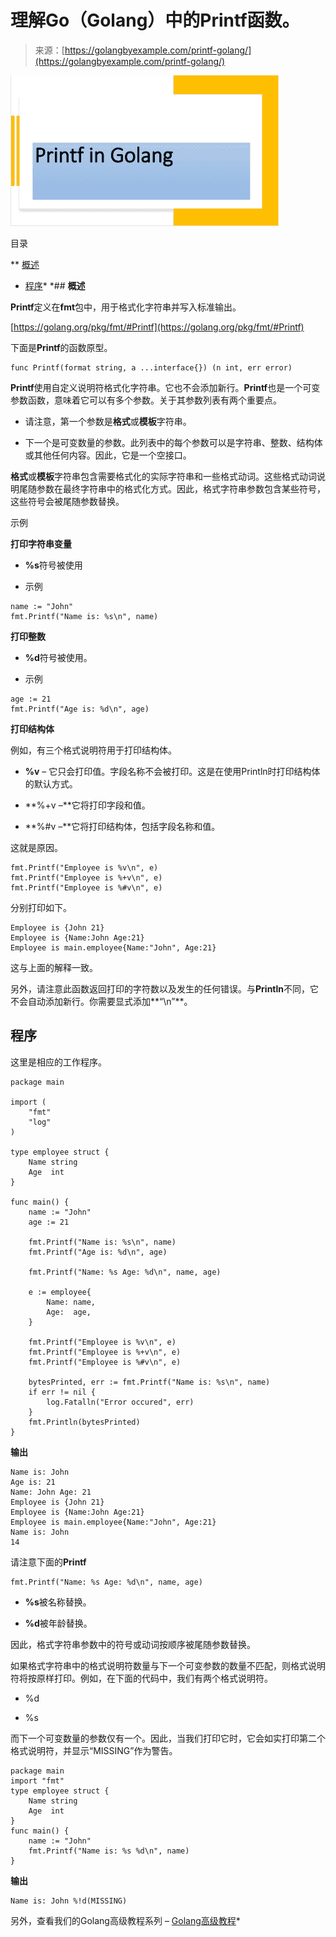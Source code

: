 <!--yml

类别：未分类

日期：2024-10-13 06:37:45

-->

# 理解Go（Golang）中的Printf函数。

> 来源：[https://golangbyexample.com/printf-golang/](https://golangbyexample.com/printf-golang/)

![printf图像](img/f431e47ca15664fa153f6a9b962dacbc.png)

目录

**   [概述](#Overview "Overview")

+   [程序](#Program "Program")*  *## **概述**

**Printf**定义在**fmt**包中，用于格式化字符串并写入标准输出。

[https://golang.org/pkg/fmt/#Printf](https://golang.org/pkg/fmt/#Printf)

下面是**Printf**的函数原型。

```
func Printf(format string, a ...interface{}) (n int, err error)
```

**Printf**使用自定义说明符格式化字符串。它也不会添加新行。**Printf**也是一个可变参数函数，意味着它可以有多个参数。关于其参数列表有两个重要点。

+   请注意，第一个参数是**格式**或**模板**字符串。

+   下一个是可变数量的参数。此列表中的每个参数可以是字符串、整数、结构体或其他任何内容。因此，它是一个空接口。

**格式**或**模板**字符串包含需要格式化的实际字符串和一些格式动词。这些格式动词说明尾随参数在最终字符串中的格式化方式。因此，格式字符串参数包含某些符号，这些符号会被尾随参数替换。

示例

**打印字符串变量**

+   **%s**符号被使用

+   示例

```
name := "John"
fmt.Printf("Name is: %s\n", name)
```

**打印整数**

+   **%d**符号被使用。

+   示例

```
age := 21
fmt.Printf("Age is: %d\n", age)
```

**打印结构体**

例如，有三个格式说明符用于打印结构体。

+   **%v** – 它只会打印值。字段名称不会被打印。这是在使用Println时打印结构体的默认方式。

+   **%+v –**它将打印字段和值。

+   **%#v –**它将打印结构体，包括字段名称和值。

这就是原因。

```
fmt.Printf("Employee is %v\n", e)
fmt.Printf("Employee is %+v\n", e)
fmt.Printf("Employee is %#v\n", e)
```

分别打印如下。

```
Employee is {John 21}
Employee is {Name:John Age:21}
Employee is main.employee{Name:"John", Age:21}
```

这与上面的解释一致。

另外，请注意此函数返回打印的字符数以及发生的任何错误。与**Println**不同，它不会自动添加新行。你需要显式添加**“\n”**。

## 程序

这里是相应的工作程序。

```
package main

import (
	"fmt"
	"log"
)

type employee struct {
	Name string
	Age  int
}

func main() {
	name := "John"
	age := 21

	fmt.Printf("Name is: %s\n", name)
	fmt.Printf("Age is: %d\n", age)

	fmt.Printf("Name: %s Age: %d\n", name, age)

	e := employee{
		Name: name,
		Age:  age,
	}

	fmt.Printf("Employee is %v\n", e)
	fmt.Printf("Employee is %+v\n", e)
	fmt.Printf("Employee is %#v\n", e)

	bytesPrinted, err := fmt.Printf("Name is: %s\n", name)
	if err != nil {
		log.Fatalln("Error occured", err)
	}
	fmt.Println(bytesPrinted)
}
```

**输出**

```
Name is: John
Age is: 21
Name: John Age: 21
Employee is {John 21}
Employee is {Name:John Age:21}
Employee is main.employee{Name:"John", Age:21}
Name is: John
14
```

请注意下面的**Printf**

```
fmt.Printf("Name: %s Age: %d\n", name, age)
```

+   **%s**被名称替换。

+   **%d**被年龄替换。

因此，格式字符串参数中的符号或动词按顺序被尾随参数替换。

如果格式字符串中的格式说明符数量与下一个可变参数的数量不匹配，则格式说明符将按原样打印。例如，在下面的代码中，我们有两个格式说明符。

+   %d

+   %s

而下一个可变数量的参数仅有一个。因此，当我们打印它时，它会如实打印第二个格式说明符，并显示“MISSING”作为警告。

```
package main
import "fmt"
type employee struct {
    Name string
    Age  int
}
func main() {
    name := "John"
    fmt.Printf("Name is: %s %d\n", name)
}
```

**输出**

```
Name is: John %!d(MISSING)
```

另外，查看我们的Golang高级教程系列 – [Golang高级教程](https://golangbyexample.com/golang-comprehensive-tutorial/)*
